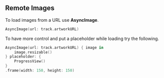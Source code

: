 ## Remote Images

To load images from a URL use **AsyncImage**.

```swift
AsyncImage(url: track.artworkURL)
```

To have more control and put a placeholder while loading try the following.

```swift
AsyncImage(url: track.artworkURL) { image in
	image.resizable()
} placeholder: {
	ProgressView()
}
.frame(width: 150, height: 150)
```
